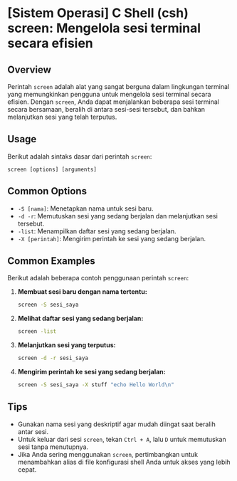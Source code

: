 # [Sistem Operasi] C Shell (csh) screen: Mengelola sesi terminal secara efisien

## Overview
Perintah `screen` adalah alat yang sangat berguna dalam lingkungan terminal yang memungkinkan pengguna untuk mengelola sesi terminal secara efisien. Dengan `screen`, Anda dapat menjalankan beberapa sesi terminal secara bersamaan, beralih di antara sesi-sesi tersebut, dan bahkan melanjutkan sesi yang telah terputus.

## Usage
Berikut adalah sintaks dasar dari perintah `screen`:

```
screen [options] [arguments]
```

## Common Options
- `-S [nama]`: Menetapkan nama untuk sesi baru.
- `-d -r`: Memutuskan sesi yang sedang berjalan dan melanjutkan sesi tersebut.
- `-list`: Menampilkan daftar sesi yang sedang berjalan.
- `-X [perintah]`: Mengirim perintah ke sesi yang sedang berjalan.

## Common Examples
Berikut adalah beberapa contoh penggunaan perintah `screen`:

1. **Membuat sesi baru dengan nama tertentu:**
   ```bash
   screen -S sesi_saya
   ```

2. **Melihat daftar sesi yang sedang berjalan:**
   ```bash
   screen -list
   ```

3. **Melanjutkan sesi yang terputus:**
   ```bash
   screen -d -r sesi_saya
   ```

4. **Mengirim perintah ke sesi yang sedang berjalan:**
   ```bash
   screen -S sesi_saya -X stuff "echo Hello World\n"
   ```

## Tips
- Gunakan nama sesi yang deskriptif agar mudah diingat saat beralih antar sesi.
- Untuk keluar dari sesi `screen`, tekan `Ctrl + A`, lalu `D` untuk memutuskan sesi tanpa menutupnya.
- Jika Anda sering menggunakan `screen`, pertimbangkan untuk menambahkan alias di file konfigurasi shell Anda untuk akses yang lebih cepat.